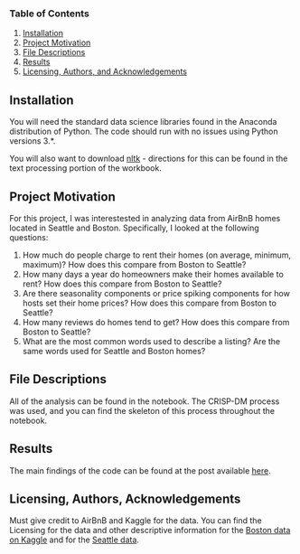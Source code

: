 
### Table of Contents

1. [Installation](#installation)
2. [Project Motivation](#motivation)
3. [File Descriptions](#files)
4. [Results](#results)
5. [Licensing, Authors, and Acknowledgements](#licensing)

## Installation <a name="installation"></a>

You will need the standard data science libraries found in the Anaconda distribution of Python.  The code should run with no issues using Python versions 3.*.  

You will also want to download [nltk](https://www.nltk.org/data.html) - directions for this can be found in the text processing portion of the workbook.

## Project Motivation<a name="motivation"></a>

For this project, I was interestested in analyzing data from AirBnB homes located in Seattle and Boston.  Specifically, I looked at the following questions:

1. How much do people charge to rent their homes (on average, minimum, maximum)? How does this compare from Boston to Seattle?
2. How many days a year do homeowners make their homes available to rent? How does this compare from Boston to Seattle?
3. Are there seasonality components or price spiking components for how hosts set their home prices? How does this compare from Boston to Seattle?
4. How many reviews do homes tend to get? How does this compare from Boston to Seattle?
5. What are the most common words used to describe a listing? Are the same words used for Seattle and Boston homes? 


## File Descriptions <a name="files"></a>

All of the analysis can be found in the notebook.  The CRISP-DM process was used, and you can find the skeleton of this process throughout the notebook.

## Results<a name="results"></a>

The main findings of the code can be found at the post available [here](https://medium.com/@josh_2774/a-comparison-of-airbnb-homes-seattle-vs-boston-cdc0df2cfcd7).

## Licensing, Authors, Acknowledgements<a name="licensing"></a>

Must give credit to AirBnB and Kaggle for the data.  You can find the Licensing for the data and other descriptive information for the [Boston data on Kaggle](https://www.kaggle.com/airbnb/boston) and for the [Seattle data](https://www.kaggle.com/airbnb/seattle).  

